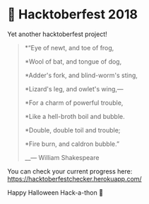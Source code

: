 # 🎃 Hacktoberfest 2018
Yet another hacktoberfest project!

>*“Eye of newt, and toe of frog,
>
>*Wool of bat, and tongue of dog,
>
>*Adder's fork, and blind-worm's sting,
>
>*Lizard's leg, and owlet's wing,—
>
>*For a charm of powerful trouble,
>
>*Like a hell-broth boil and bubble.
>
>*Double, double toil and trouble;
>
>*Fire burn, and caldron bubble.”
>
>__― William Shakespeare

You can check your current progress here: https://hacktoberfestchecker.herokuapp.com/

Happy Halloween Hack-a-thon 👻
